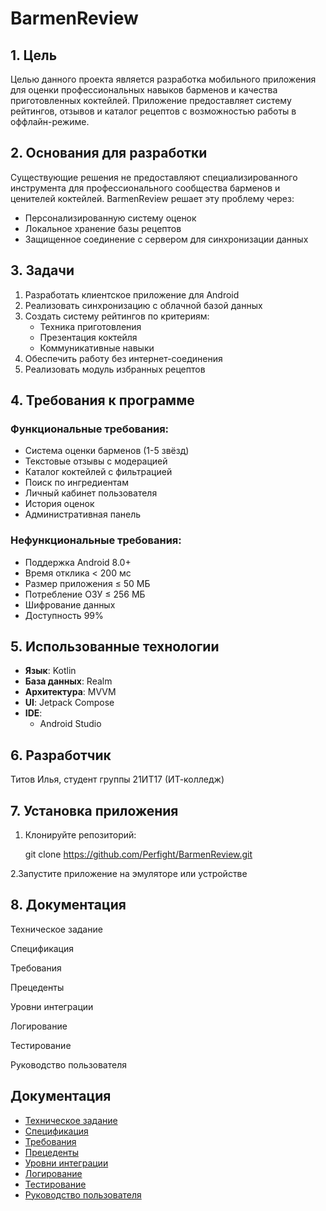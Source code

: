 # BarmenReview

## 1. Цель
Целью данного проекта является разработка мобильного приложения для оценки профессиональных навыков барменов и качества приготовленных коктейлей. Приложение предоставляет систему рейтингов, отзывов и каталог рецептов с возможностью работы в оффлайн-режиме.

## 2. Основания для разработки
Существующие решения не предоставляют специализированного инструмента для профессионального сообщества барменов и ценителей коктейлей. BarmenReview решает эту проблему через:
- Персонализированную систему оценок
- Локальное хранение базы рецептов
- Защищенное соединение с сервером для синхронизации данных

## 3. Задачи
1. Разработать клиентское приложение для Android
2. Реализовать синхронизацию с облачной базой данных
3. Создать систему рейтингов по критериям:
   - Техника приготовления
   - Презентация коктейля
   - Коммуникативные навыки
4. Обеспечить работу без интернет-соединения
5. Реализовать модуль избранных рецептов

## 4. Требования к программе

### Функциональные требования:
- Система оценки барменов (1-5 звёзд)
- Текстовые отзывы с модерацией
- Каталог коктейлей с фильтрацией
- Поиск по ингредиентам
- Личный кабинет пользователя
- История оценок
- Административная панель

### Нефункциональные требования:
- Поддержка Android 8.0+
- Время отклика < 200 мс
- Размер приложения ≤ 50 МБ
- Потребление ОЗУ ≤ 256 МБ
- Шифрование данных
- Доступность 99%

## 5. Использованные технологии
- **Язык**: Kotlin
- **База данных**: Realm
- **Архитектура**: MVVM
- **UI**: Jetpack Compose
- **IDE**:
  - Android Studio



## 6. Разработчик
Титов Илья, студент группы 21ИТ17 (ИТ-колледж)

## 7. Установка приложения
1. Клонируйте репозиторий:

   git clone https://github.com/Perfight/BarmenReview.git

2.Запустите приложение на эмуляторе или устройстве

## 8. Документация
Техническое задание

Спецификация

Требования

Прецеденты

Уровни интеграции

Логирование

Тестирование

Руководство пользователя


## Документация
- [Техническое задание](https://github.com/Perfight/BarmenReview/wiki/Техническое-задание)
- [Спецификация](https://github.com/Perfight/BarmenReview/wiki/Спецификация)
- [Требования](https://github.com/Perfight/BarmenReview/wiki/Требования)
- [Прецеденты](https://github.com/Perfight/BarmenReview/wiki/Прецеденты)
- [Уровни интеграции](/docs/integration.md)
- [Логирование](/docs/logging.md)
- [Тестирование](/docs/testing.md)
- [Руководство пользователя](/docs/user_manual.md)
